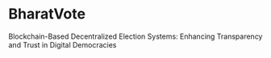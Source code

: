 # BharatVote
Blockchain-Based Decentralized Election Systems: Enhancing Transparency and Trust in Digital Democracies
